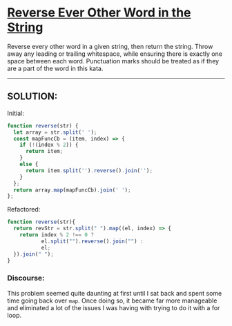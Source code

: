 # [Reverse Ever Other Word in the String](https://www.codewars.com/kata/reverse-every-other-word-in-the-string/)
Reverse every other word in a given string, then return the string. Throw away any leading or trailing whitespace, 
while ensuring there is exactly one space between each word. Punctuation marks should be treated as if they are 
a part of the word in this kata.




------------------------------------------------------

## SOLUTION:
Initial: 
```js
function reverse(str) {
  let array = str.split(' ');
  const mapFuncCb = (item, index) => {
    if (!(index % 2)) {
      return item;
    }
    else {
      return item.split('').reverse().join('');
    }
  };
  return array.map(mapFuncCb).join(' ');
};
```

Refactored:
```js
function reverse(str){
  return revStr = str.split(" ").map((el, index) => {
    return index % 2 !== 0 ? 
           el.split("").reverse().join("") : 
           el;
  }).join(" ");
} 
```

### Discourse:
This problem seemed quite daunting at first until I sat back and spent some time going back over `map`. Once doing so,
it became far more manageable and eliminated a lot of the issues I was having with trying to do it with a for loop. 
